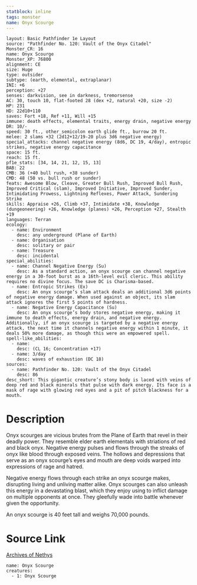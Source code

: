 ```yaml
---
statblock: inline
tags: monster
name: Onyx Scourge
---
```

```statblock
layout: Basic Pathfinder 1e Layout
source: "Pathfinder No. 120: Vault of the Onyx Citadel"
Monster_CR: 16
name: Onyx Scourge
Monster_XP: 76800
alignment: CE
size: Huge
type: outsider
subtype: (earth, elemental, extraplanar)
INI: +6
perception: +27
senses: darkvision, see in darkness, tremorsense
AC: 30, touch 10, flat-footed 28 (dex +2, natural +20, size -2)
HP: 231
HD: 22d10+110
saves: Fort +18, Ref +11, Will +15
immune: death effects, elemental traits, energy drain, negative energy
DR: 10/-
speed: 30 ft., other_semicolon earth glide ft., burrow 20 ft.
melee: 2 slams +32 (2d12+12/19-20 plus 3d6 negative energy)
special_attacks: channel negative energy (8d6, DC 19, 4/day), entropic strikes, negative energy capacitance
space: 15 ft.
reach: 15 ft.
pf1e_stats: [34, 14, 21, 12, 15, 13]
BAB: 22
CMB: 36 (+40 bull rush, +38 sunder)
CMD: 48 (50 vs. bull rush or sunder)
feats: Awesome Blow, Cleave, Greater Bull Rush, Improved Bull Rush, Improved Critical (slam), Improved Initiative, Improved Sunder, Intimidating Prowess, Lightning Reflexes, Power Attack, Sundering Strike
skills: Appraise +26, Climb +37, Intimidate +38, Knowledge (dungeoneering) +26, Knowledge (planes) +26, Perception +27, Stealth +19
languages: Terran
ecology:
  - name: Environment
    desc: any underground (Plane of Earth)
  - name: Organisation
    desc: solitary or pair
  - name: Treasure
    desc: incidental
special_abilities:
  - name: Channel Negative Energy (Su)
    desc: As a standard action, an onyx scourge can channel negative energy in a 30-foot burst as a 16th-level evil cleric. This ability requires no divine focus. The save DC is Charisma-based.
  - name: Entropic Strikes (Ex)
    desc: An onyx scourge’s slam attack deals an additional 3d6 points of negative energy damage. When used against an object, its slam attack ignores the first 5 points of hardness.
  - name: Negative Energy Capacitance (Su)
    desc: An onyx scourge’s body stores negative energy, making it immune to death effects, energy drain, and negative energy. Additionally, if an onyx scourge is targeted by a negative energy attack, the next time it channels negative energy within 1 minute, it deals 50% more damage, as though this were an empowered spell.
spell-like_abilities:
  - name:
    desc: (CL 16; Concentration +17)
  - name: 3/day
    desc: waves of exhaustion (DC 18)
sources:
  - name: Pathfinder No. 120: Vault of the Onyx Citadel
    desc: 86
desc_short: This gigantic creature’s stony body is laced with veins of deep red and black minerals that pulse with dark energy. Its face is a mask of rage with glowing red eyes and a pit of pitch blackness for a mouth.
```
# Description
Onyx scourges are vicious brutes from the Plane of Earth that revel in their deadly power. They resemble elder earth elementals with striations of red and black onyx. Negative energy pulses and flows through the streaks of onyx like blood through exposed veins. The hollows and depressions that serve as an onyx scourge’s eyes and mouth are deep voids warped into expressions of rage and hatred.

 Negative energy flows through each strike an onyx scourge makes, disrupting living and unliving matter alike. Onyx scourges can also unleash this energy in a devastating blast, which they enjoy using to inflict damage on multiple opponents at once. They gleefully wade into battle whenever given the opportunity.

 An onyx scourge is 40 feet tall and weighs 70,000 pounds.
# Source Link
[Archives of Nethys](https://aonprd.com/MonsterDisplay.aspx?ItemName=Onyx%20Scourge)
```encounter-table
name: Onyx Scourge
creatures:
  - 1: Onyx Scourge
```
